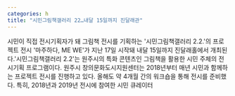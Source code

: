 ```yaml
---
categories: h
title: "시민그림책갤러리 22…내달 15일까지 진달래관"
---
```

시민이 직접 전시기획자가 돼 그림책 전시를 기획하는 &#39;시민그림책갤러리 2.2.&#39;의 프로젝트 전시 &#39;마주하다, ME WE&#39;가 지난 17일 시작돼 내달 15일까지 진달래홀에서 개최된다.&#39;시민그림책갤러리 2.2&#39;는 원주시의 특화 콘텐츠인 그림책을 활용한 시민 주체의 전시기획 프로그램이다. 원주시 창의문화도시지원센터는 2018년부터 매년 시민과 함께하는 프로젝트 전시를 진행하고 있다. 올해도 약 4개월 간의 워크숍을 통해 전시를 준비했다. 특히, 2018년과 2019년 전시에 참여한 시민 큐레이터